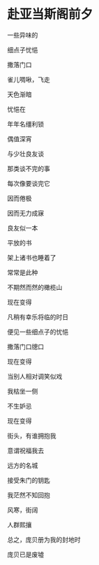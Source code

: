    

# 赴亚当斯阁前夕

一些异味的

细点子忧悒

撒落门口

雀儿啁啾，飞走

天色渐暗

忧悒在

  

年年名缰利锁

偶值深宵

与少壮良友谈

那类谈不完的事

每次像要谈完它

因而倦极

  

因而无力成寐

良友似一本

平放的书

架上诸书也睡着了

常常是此种

不期然而然的橄榄山

  

现在变得

凡稍有幸乐将临的时日

便见一些细点子的忧悒

撒落门口牕口

现在变得

当别人相对调笑似戏

我枯坐一侧

不生妒忌

  

现在变得

街头，有谁拥抱我

意谓祝福我去

远方的名城

接受朱门的钥匙

我茫然不知回抱

风寒，街阔

人群熙攘

  

总之，庞贝册为我的封地时

庞贝已是废墟